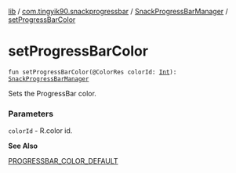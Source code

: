 [lib](../../index.md) / [com.tingyik90.snackprogressbar](../index.md) / [SnackProgressBarManager](index.md) / [setProgressBarColor](./set-progress-bar-color.md)

# setProgressBarColor

`fun setProgressBarColor(@ColorRes colorId: `[`Int`](https://kotlinlang.org/api/latest/jvm/stdlib/kotlin/-int/index.html)`): `[`SnackProgressBarManager`](index.md)

Sets the ProgressBar color.

### Parameters

`colorId` - R.color id.

**See Also**

[PROGRESSBAR_COLOR_DEFAULT](-p-r-o-g-r-e-s-s-b-a-r_-c-o-l-o-r_-d-e-f-a-u-l-t.md)

